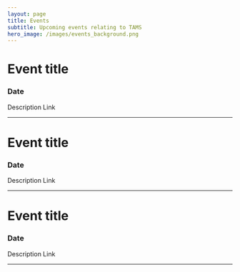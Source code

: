 ```yaml
---
layout: page
title: Events
subtitle: Upcoming events relating to TAMS
hero_image: /images/events_background.png
---
```


# Event title
### Date
Description
Link

---

# Event title
### Date
Description
Link

---

# Event title
### Date
Description
Link

---
